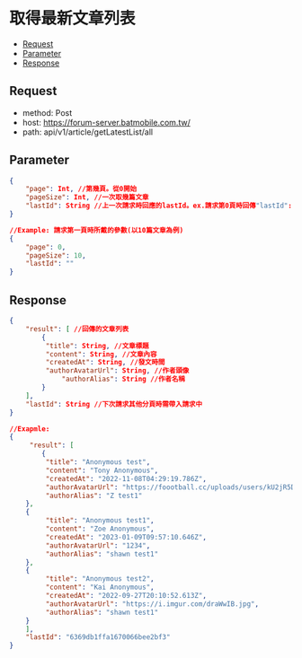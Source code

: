 取得最新文章列表
==============
*   [Request](#request)
*   [Parameter](#parameter)
*   [Response](#response)

<h2 id="request">Request</h2>

*   method: Post
*   host: https://forum-server.batmobile.com.tw/
*   path: api/v1/article/getLatestList/all

<h2 id="parameter">Parameter</h2>

```json
{
    "page": Int, //第幾頁。從0開始
    "pageSize": Int, //一次取幾篇文章
    "lastId": String //上一次請求時回應的lastId。ex.請求第0頁時回傳"lastId": "AAA"，下一次請求第1頁時就要帶入"lastId": "AAA"。請求第一頁時帶入空字串即可
}

//Example: 請求第一頁時所戴的參數(以10篇文章為例)
{
    "page": 0,
    "pageSize": 10,
    "lastId": ""
}
```

<h2 id="response">Response</h2>

```json
{
    "result": [ //回傳的文章列表
        {
	     "title": String, //文章標題
	     "content": String, //文章內容
	     "createdAt": String, //發文時間
	     "authorAvatarUrl": String, //作者頭像
             "authorAlias": String //作者名稱
        }
    ],
    "lastId": String //下次請求其他分頁時需帶入請求中
}

//Exapmle:
{
     "result": [
     	{
	     "title": "Anonymous test",
	     "content": "Tony Anonymous",
	     "createdAt": "2022-11-08T04:29:19.786Z",
	     "authorAvatarUrl": "https://foootball.cc/uploads/users/kU2jR5Dllh.png",
	     "authorAlias": "Z test1"
	},
	{
	     "title": "Anonymous test1",
	     "content": "Zoe Anonymous",
	     "createdAt": "2023-01-09T09:57:10.646Z",
	     "authorAvatarUrl": "1234",
	     "authorAlias": "shawn test1"
	},
	{
	     "title": "Anonymous test2",
	     "content": "Kai Anonymous",
	     "createdAt": "2022-09-27T20:10:52.613Z",
	     "authorAvatarUrl": "https://i.imgur.com/draWwIB.jpg",
	     "authorAlias": "shawn test1"
	}
    ],
    "lastId": "6369db1ffa1670066bee2bf3"
}
```
